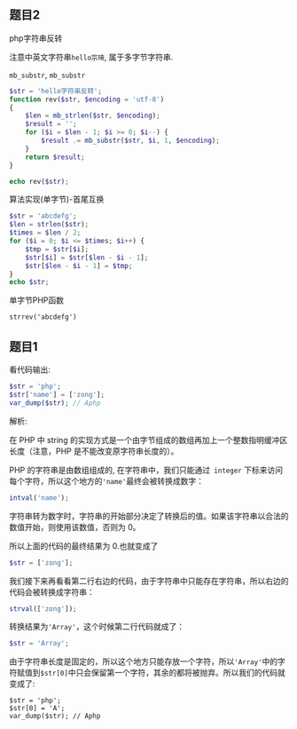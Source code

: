 ## 题目2

php字符串反转

注意中英文字符串`hello宗琦`, 属于多字节字符串.

`mb_substr`, `mb_substr`

```php
$str = 'hello字符串反转';
function rev($str, $encoding = 'utf-8')
{
    $len = mb_strlen($str, $encoding);
    $result = '';
    for ($i = $len - 1; $i >= 0; $i--) {
        $result .= mb_substr($str, $i, 1, $encoding);
    }
    return $result;
}

echo rev($str);
```

算法实现(单字节)-首尾互换

```php
$str = 'abcdefg';
$len = strlen($str);
$times = $len / 2;
for ($i = 0; $i <= $times; $i++) {
    $tmp = $str[$i];
    $str[$i] = $str[$len - $i - 1];
    $str[$len - $i - 1] = $tmp;
}
echo $str;
```

单字节PHP函数

`strrev('abcdefg')`

## 题目1

看代码输出:

```php
$str = 'php';
$str['name'] = ['zong'];
var_dump($str); // Aphp
```

解析:

在 PHP 中 string 的实现方式是一个由字节组成的数组再加上一个整数指明缓冲区长度（注意，PHP 是不能改变原字符串长度的）。

PHP 的字符串是由数组组成的, 在字符串中，我们只能通过` integer` 下标来访问每个字符，所以这个地方的`'name'`最终会被转换成数字：

```php
intval('name');
```

字符串转为数字时，字符串的开始部分决定了转换后的值。如果该字符串以合法的数值开始，则使用该数值，否则为 0。

所以上面的代码的最终结果为 0.也就变成了

```php
$str = ['zong'];
```

我们接下来再看看第二行右边的代码，由于字符串中只能存在字符串，所以右边的代码会被转换成字符串：

```php
strval(['zong']);
```

转换结果为`'Array'`，这个时候第二行代码就成了：

```php
$str = 'Array';
```

由于字符串长度是固定的，所以这个地方只能存放一个字符，所以`'Array'`中的字符赋值到` $str[0] `中只会保留第一个字符，其余的都将被抛弃。所以我们的代码就变成了:

```
$str = 'php';
$str[0] = 'A';
var_dump($str); // Aphp
```


